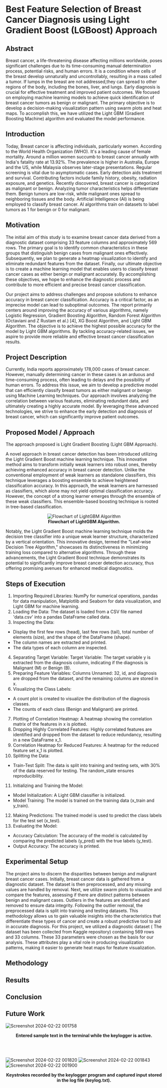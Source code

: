 # Best Feature Selection of Breast Cancer Diagnosis using Light Gradient Boost (LGBoost) Approach

## Abstract

Breast cancer, a life-threatening disease affecting millions worldwide, poses significant challenges due to its time-consuming manual determination process, potential risks, and human errors. It is a condition where cells of the breast develop unnaturally and uncontrollably, resulting in a mass called a tumor. If lumps in the breast are not addressed,they can spread to other regions of the body, including the bones, liver, and lungs. Early diagnosis is crucial for effective treatment and improved patient outcomes. We focused on employing machine learning models to achieve quick identification of breast cancer tumors as benign or malignant. The primary objective is to develop a decision-making visualization pattern using swarm plots and heat maps. To accomplish this, we have utilized the Light GBM (Gradient Boosting Machine) algorithm and evaluated the model performance.

## Introduction

Today, Breast cancer is affecting individuals, particularly women. According to the World Health Organization (WHO). It's a leading cause of female mortality. Around a million women succumb to breast cancer annually with India's fatality rate at 13.92%. The prevalence is higher in Australia, Europe and the US, while Malaysia observes later-stage presentations. Regular screening is vital due to asymptomatic cases. Early detection aids treatment and survival. Contributing factors include family history, obesity, radiation exposure, and genetics. Recently discovered, breast cancer is categorized as malignant or benign. Analyzing tumor characteristics helps differentiate them. Benign tumors are low-risk, while malignant ones spread to neighboring tissues and the body. Artificial Intelligence (AI) is being employed to classify breast cancer. AI algorithms train on datasets to label tumors as 1 for benign or 0 for malignant.

## Motivation

The initial aim of this study is to examine breast cancer data derived from a diagnostic dataset comprising 33 feature columns and approximately 569 rows. The primary goal is to identify common characteristics in these groups that distinguish benign cases from malignant ones effectively. Subsequently, we plan to generate a heatmap visualization to identify and eliminate redundant features from the dataset. Finally, our ultimate objective is to create a machine learning model that enables users to classify breast cancer cases as either benign or malignant accurately. By accomplishing these objectives, we hope to enhance the diagnostic process and contribute to more efficient and precise breast cancer classification.

Our project aims to address challenges and propose solutions to enhance accuracy in breast cancer classification. Accuracy is a critical factor, as an imprecise model can lead to suboptimal outcomes. The report primarily centers around improving the accuracy of various algorithms, namely Logistic Regression, Gradient Boosting Algorithm, Random Forest Algorithm (Octaviani and Z Rustam et al.) [4], XG Boost Algorithm, and Light GBM Algorithm. The objective is to achieve the highest possible accuracy for the model by Light GBM algorithms. By tackling accuracy-related issues, we aspire to provide more reliable and effective breast cancer classification results.

## Project Description

Currently, India reports approximately 178,000 cases of breast cancer. However, manually determining cancer in these cases is an arduous and time-consuming process, often leading to delays and the possibility of human errors. To address this issue, we aim to develop a predictive model that can efficiently classify breast tumors as either malignant or benign using Machine Learning techniques. Our approach involves analyzing the correlation between various features, eliminating redundant data, and ultimately creating a highly accurate model. By leveraging these advanced technologies, we strive to enhance the early detection and diagnosis of breast cancer, which can significantly improve patient outcomes.

## Proposed Model / Approach

The approach proposed is Light Gradient Boosting (Light GBM Approach).
 
A novel approach in breast cancer detection has been introduced utilizing the Light Gradient Boost machine learning technique. This innovative method aims to transform initially weak learners into robust ones, thereby achieving enhanced accuracy in breast cancer detection. Unlike the conventional employment of weak learners as standalone classifiers, this technique leverages a boosting ensemble to achieve heightened classification accuracy. In this approach, the weak learners are harnessed as classifiers, which alone may not yield optimal classification accuracy. However, the concept of a strong learner emerges through the ensemble of these weak classifiers. This ensemble-based boosting technique is rooted in tree-based classification.

<p align="center">
  <img src="https://github.com/arnab-maitra/Best-Feature-Selection-of-Breast-Cancer-Diagnosis-using-Light-GBM-Approach/assets/88264132/b043d9ca-c763-4a6a-bf97-865059d6a99f" alt="Flowchart of LightGBM Algorithm" />
  <br><b>Flowchart of LightGBM Algorithm.</b>

Notably, the Light Gradient Boost machine learning technique molds the decision tree classifier into a unique weak learner structure, characterized by a vertical orientation. This innovative design, termed the "Leaf-wise Decision Tree Algorithm," showcases its distinctiveness in minimizing training loss compared to alternative algorithms. Through these advancements, the Light Gradient Boost technique demonstrates its potential to significantly improve breast cancer detection accuracy, thus offering promising avenues for enhanced medical diagnostics.

## Steps of Execution

 1. Importing Required Libraries: NumPy for numerical operations, pandas for data manipulation, Matplotlib and Seaborn for data 
    visualization, and Light GBM for machine learning.
 2. Loading the Data: The dataset is loaded from a CSV file named 'data.csv' into a
    pandas DataFrame called data.
 3. Inspecting the Data:
 - Display the first few rows (head), last few rows (tail), total number of elements (size), and the shape of the DataFrame (shape).
 - The column names are extracted and printed.
 - The data types of each column are inspected.
 4. Separating Target Variable: Target Variable: The target variable y is extracted from the diagnosis column, indicating if the diagnosis 
    is Malignant (M) or Benign (B).
 5. Preparing Feature Variables: Columns Unnamed: 32, id, and diagnosis are dropped from the dataset, and the remaining columns are stored 
    in x.
 6. Visualizing the Class Labels:
 - A count plot is created to visualize the distribution of the diagnosis classes.
 - The counts of each class (Benign and Malignant) are printed.
 7. Plotting of Correlation Heatmap: A heatmap showing the correlation matrix of the features in x is plotted.
 8. Dropping Highly Correlated Features: Highly correlated features are identified and dropped from the dataset to reduce redundancy, 
    resulting in a new DataFrame x_1.
 9. Correlation Heatmap for Reduced Features: A heatmap for the reduced feature set x_1 is plotted.
 10. Splitting the Data:
 - Train-Test Split: The data is split into training and testing sets, with 30% of the data reserved for testing. The random_state ensures 
   reproducibility.
 11. Initializing and Training the Model:
 - Model Initialization: A Light GBM classifier is initialized.
 - Model Training: The model is trained on the training data (x_train and y_train).
 12. Making Predictions: The trained model is used to predict the class labels for the test set (x_test).
 13. Evaluating the Model:
 - Accuracy Calculation: The accuracy of the model is calculated by comparing the predicted labels (y_pred) with the true labels (y_test).
 - Output Accuracy: The accuracy is printed.

## Experimental Setup

The project aims to discern the disparities between benign and malignant breast cancer cases. Initially, breast cancer data is gathered from a diagnostic dataset. The dataset is then preprocessed, and any missing values are handled by removal. Next, we utilize swarm plots to visualize and compare the features, assessing if there are distinct patterns between benign and malignant cases. Outliers in the features are identified and removed to ensure data integrity. Following the outlier removal, the preprocessed data is split into training and testing datasets. This methodology allows us to gain valuable insights into the characteristics that differentiate these types of cancer and create a robust predictive tool to aid in accurate diagnosis. For this project, we utilized a diagnostic dataset ( The dataset has been collected from Kaggle repository) containing 569 rows and 33 columns. These 33 parameters were chosen as the basis for our analysis. These attributes play a vital role in producing visualization patterns, making it easier to generate heat maps for feature visualization.

## Methodology


## Results


## Conclusion


## Future Work



![Screenshot 2024-02-22 001758](https://github.com/arnab-maitra/Keylogger/assets/88264132/1cca1f6d-d64b-4fe9-9b99-736107506358)
<b><p align="center">Entered sample text in the terminal while the keylogger is active.</p></b>

<br></br>

![Screenshot 2024-02-22 001820](https://github.com/arnab-maitra/Keylogger/assets/88264132/807205c1-a643-4f3e-bad0-888a4643f2a8)
![Screenshot 2024-02-22 001843](https://github.com/arnab-maitra/Keylogger/assets/88264132/a179ea84-f5e6-4fd7-831f-57cc4209a13f)
![Screenshot 2024-02-22 001900](https://github.com/arnab-maitra/Keylogger/assets/88264132/4c009ea2-d950-499d-8bbf-b3335fc35f78)
<b><p align="center">Keystrokes recorded by the keylogger program and captured input stored in the log file (keylog.txt).</p></b>
